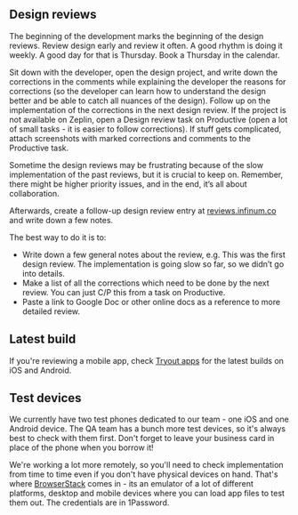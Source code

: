 ## Design reviews

The beginning of the development marks the beginning of the design reviews. Review design early and review it often. A good rhythm is doing it weekly. A good day for that is Thursday. Book a Thursday in the calendar.

Sit down with the developer, open the design project, and write down the corrections in the comments while explaining the developer the reasons for corrections (so the developer can learn how to understand the design better and be able to catch all nuances of the design). Follow up on the implementation of the corrections in the next design review. If the project is not available on Zeplin, open a Design review task on Productive (open a lot of small tasks - it is easier to follow corrections). If stuff gets complicated, attach screenshots with marked corrections and comments to the Productive task.

Sometime the design reviews may be frustrating because of the slow implementation of the past reviews, but it is crucial to keep on. Remember, there might be higher priority issues, and in the end, it’s all about collaboration.

Afterwards, create a follow-up design review entry at [reviews.infinum.co](https://reviews.infinum.co/admin/design_reviews) and write down a few notes. 

The best way to do it is to:

- Write down a few general notes about the review, e.g. This was the first design review. The implementation is going slow so far, so we didn’t go into details.
- Make a list of all the corrections which need to be done by the next review. You can just C/P this from a task on Productive.
- Paste a link to Google Doc or other online docs as a reference to more detailed review.


## Latest build

If you're reviewing a mobile app, check [Tryout apps](https://tryoutapps.com/users/sign_in) for the latest builds on iOS and Android.


## Test devices
We currently have two test phones dedicated to our team - one iOS and one Android device. The QA team has a bunch more test devices, so it's always best to check with them first. Don't forget to leave your business card in place of the phone when you borrow it!

We're working a lot more remotely, so you'll need to check implementation from time to time even if you don't have physical devices on hand. That's where [BrowserStack](https://app-live.browserstack.com) comes in - its an emulator of a lot of different platforms, desktop and mobile devices where you can load app files to test them out. The credentials are in 1Password.
